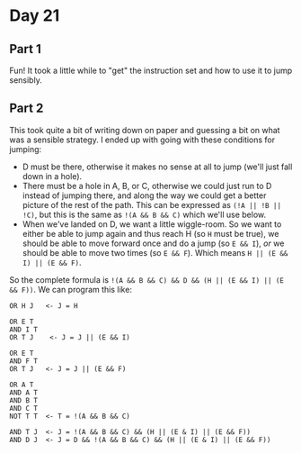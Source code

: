 # Day 21

## Part 1
Fun! It took a little while to "get" the instruction set and how to use it to jump sensibly.

## Part 2
This took quite a bit of writing down on paper and guessing a bit on what was a sensible strategy.
I ended up with going with these conditions for jumping:

* D must be there, otherwise it makes no sense at all to jump (we'll just fall down in a hole).
* There must be a hole in A, B, or C, otherwise we could just run to D instead of jumping there,
  and along the way we could get a better picture of the rest of the path. This can be expressed
  as `(!A || !B || !C)`, but this is the same as `!(A && B && C)` which we'll use below.
* When we've landed on D, we want a little wiggle-room. So we want to either be able to jump again
  and thus reach H (so `H` must be true), we should be able to move forward once and do a jump
  (so `E && I`), _or_ we should be able to move two times (so `E && F`). Which means `H || (E && I) || (E && F)`.

So the complete formula is `!(A && B && C) && D && (H || (E && I) || (E && F))`. We can program this like:

```
OR H J   <- J = H

OR E T
AND I T
OR T J    <- J = J || (E && I)

OR E T
AND F T
OR T J   <- J = J || (E && F)

OR A T
AND A T
AND B T
AND C T
NOT T T  <- T = !(A && B && C)

AND T J  <- J = !(A && B && C) && (H || (E & I) || (E && F))
AND D J  <- J = D && !(A && B && C) && (H || (E & I) || (E && F))
```
